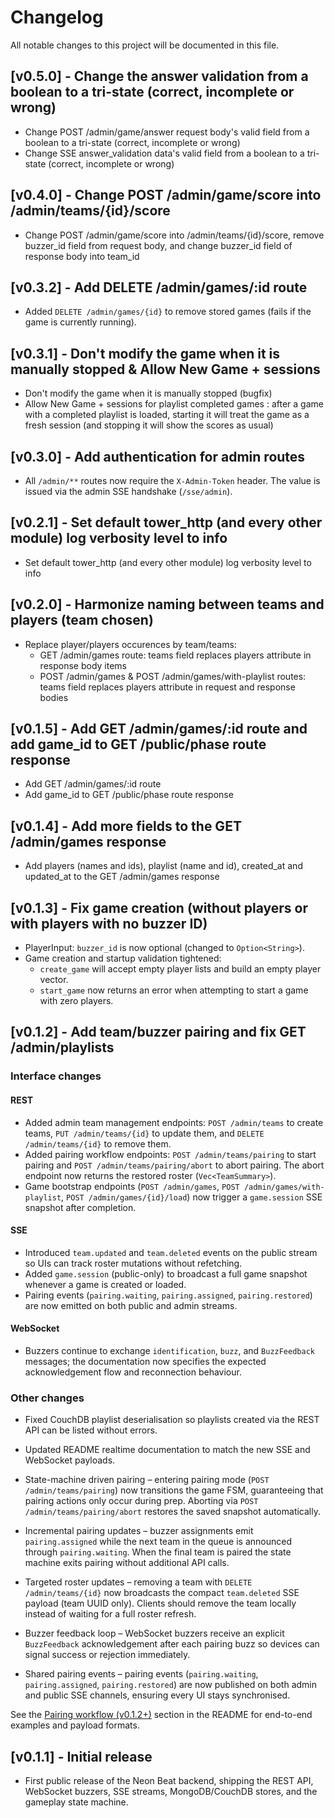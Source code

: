 # Changelog

All notable changes to this project will be documented in this file.

## [v0.5.0] - Change the answer validation from a boolean to a tri-state (correct, incomplete or wrong)

- Change POST /admin/game/answer request body's valid field from a boolean to a tri-state (correct, incomplete or wrong)
- Change SSE answer_validation data's valid field from a boolean to a tri-state (correct, incomplete or wrong)

## [v0.4.0] - Change POST /admin/game/score into /admin/teams/{id}/score

- Change POST /admin/game/score into /admin/teams/{id}/score, remove buzzer_id field from request body, and change buzzer_id field of response body into team_id

## [v0.3.2] - Add DELETE /admin/games/:id route

- Added `DELETE /admin/games/{id}` to remove stored games (fails if the game is currently running).

## [v0.3.1] - Don't modify the game when it is manually stopped & Allow New Game + sessions

- Don't modify the game when it is manually stopped (bugfix)
- Allow New Game + sessions for playlist completed games : after a game with a completed playlist is loaded, starting it will treat the game as a fresh session (and stopping it will show the scores as usual)

## [v0.3.0] - Add authentication for admin routes

- All `/admin/**` routes now require the `X-Admin-Token` header. The value is issued via the admin SSE handshake (`/sse/admin`).

## [v0.2.1] - Set default tower_http (and every other module) log verbosity level to info

- Set default tower_http (and every other module) log verbosity level to info

## [v0.2.0] - Harmonize naming between teams and players (team chosen)

- Replace player/players occurences by team/teams:
   - GET /admin/games route: teams field replaces players attribute in response body items
   - POST /admin/games & POST /admin/games/with-playlist routes: teams field replaces players attribute in request and response bodies

## [v0.1.5] - Add GET /admin/games/:id route and add game_id to GET /public/phase route response

- Add GET /admin/games/:id route
- Add game_id to GET /public/phase route response

## [v0.1.4] - Add more fields to the GET /admin/games response

- Add players (names and ids), playlist (name and id), created_at and updated_at to the GET /admin/games response

## [v0.1.3] - Fix game creation (without players or with players with no buzzer ID)

- PlayerInput: `buzzer_id` is now optional (changed to `Option<String>`).
- Game creation and startup validation tightened:
	- `create_game` will accept empty player lists and build an empty player vector.
	- `start_game` now returns an error when attempting to start a game with zero players.

## [v0.1.2] - Add team/buzzer pairing and fix GET /admin/playlists

### Interface changes

#### REST
- Added admin team management endpoints: `POST /admin/teams` to create teams, `PUT /admin/teams/{id}` to update them, and `DELETE /admin/teams/{id}` to remove them.
- Added pairing workflow endpoints: `POST /admin/teams/pairing` to start pairing and `POST /admin/teams/pairing/abort` to abort pairing. The abort endpoint now returns the restored roster (`Vec<TeamSummary>`).
- Game bootstrap endpoints (`POST /admin/games`, `POST /admin/games/with-playlist`, `POST /admin/games/{id}/load`) now trigger a `game.session` SSE snapshot after completion.

#### SSE
- Introduced `team.updated` and `team.deleted` events on the public stream so UIs can track roster mutations without refetching.
- Added `game.session` (public-only) to broadcast a full game snapshot whenever a game is created or loaded.
- Pairing events (`pairing.waiting`, `pairing.assigned`, `pairing.restored`) are now emitted on both public and admin streams.

#### WebSocket
- Buzzers continue to exchange `identification`, `buzz`, and `BuzzFeedback` messages; the documentation now specifies the expected acknowledgement flow and reconnection behaviour.

### Other changes
- Fixed CouchDB playlist deserialisation so playlists created via the REST API can be listed without errors.
- Updated README realtime documentation to match the new SSE and WebSocket payloads.

- State-machine driven pairing – entering pairing mode (`POST /admin/teams/pairing`) now transitions the game FSM, guaranteeing that pairing actions only occur during prep. Aborting via `POST /admin/teams/pairing/abort` restores the saved snapshot automatically.
- Incremental pairing updates – buzzer assignments emit `pairing.assigned` while the next team in the queue is announced through `pairing.waiting`. When the final team is paired the state machine exits pairing without additional API calls.
- Targeted roster updates – removing a team with `DELETE /admin/teams/{id}` now broadcasts the compact `team.deleted` SSE payload (team UUID only). Clients should remove the team locally instead of waiting for a full roster refresh.
- Buzzer feedback loop – WebSocket buzzers receive an explicit `BuzzFeedback` acknowledgement after each pairing buzz so devices can signal success or rejection immediately.
- Shared pairing events – pairing events (`pairing.waiting`, `pairing.assigned`, `pairing.restored`) are now published on both admin and public SSE channels, ensuring every UI stays synchronised.

See the [Pairing workflow (v0.1.2+)](README.md#pairing-workflow-v012) section in the README for end-to-end examples and payload formats.

## [v0.1.1] - Initial release

- First public release of the Neon Beat backend, shipping the REST API, WebSocket buzzers, SSE streams, MongoDB/CouchDB stores, and the gameplay state machine.
